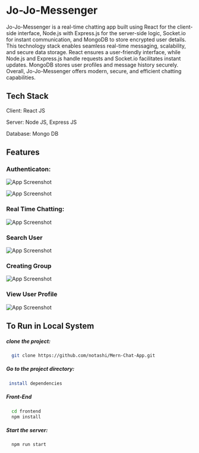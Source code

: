 
# Jo-Jo-Messenger

Jo-Jo-Messenger is a real-time chatting app built using React for the client-side interface, Node.js with Express.js for the server-side logic, Socket.io for instant communication, and MongoDB to store encrypted user details. This technology stack enables seamless real-time messaging, scalability, and secure data storage. React ensures a user-friendly interface, while Node.js and Express.js handle requests and Socket.io facilitates instant updates. MongoDB stores user profiles and message history securely. Overall, Jo-Jo-Messenger offers modern, secure, and efficient chatting capabilities.

## Tech Stack

Client: React JS

Server: Node JS, Express JS

Database: Mongo DB

## Features 

### Authenticaton:

![App Screenshot](https://media.discordapp.net/attachments/1123554766530809909/1143857281520377856/signup.PNG?width=1440&height=675)

![App Screenshot](https://media.discordapp.net/attachments/1123554766530809909/1143857280857690202/login.PNG?width=1440&height=508)

### Real Time Chatting:

![App Screenshot](https://media.discordapp.net/attachments/1123554766530809909/1143857281222590574/messgae.PNG?width=1425&height=675)

### Search User

![App Screenshot](https://media.discordapp.net/attachments/1123554766530809909/1143860843138781194/search.PNG?width=1440&height=622)

### Creating Group

![App Screenshot](https://media.discordapp.net/attachments/1123554766530809909/1143860842543198342/group.PNG?width=1262&height=676)

### View User Profile

![App Screenshot](https://media.discordapp.net/attachments/1123554766530809909/1143860842773872660/profile.PNG?width=1434&height=676)

## To Run in Local System

 ##### clone the project:

```bash
  git clone https://github.com/notashi/Mern-Chat-App.git
```
 ##### Go to the project directory:

```bash
 install dependencies
```
 ##### Front-End 

```bash
  cd frontend 
  npm install
```
 ##### Start the server:

```bash
  npm run start
```
